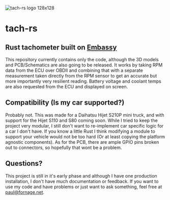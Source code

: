 ![tach-rs logo 128x128](https://github.com/user-attachments/assets/9798db50-356a-4499-a8b7-4f06003bc9cd)
# tach-rs 
## Rust tachometer built on [Embassy](https://github.com/embassy-rs/embassy)
This repository currently contains only the code, although the 3D models and PCB/Schematics are also going to be released. It works by taking RPM data from the ECU over OBDII and combining that with a separate measurement taken directly from the RPM sensor to get an accurate but more importantly very resilient reading. Battery voltage and coolant temps are also requested from the ECU and displayed on screen.
## Compatibility (Is my car supported?) 
Probably not. This was made for a Daihatsu Hijet S210P mini truck, and with support for the Hijet S110 and S80 coming soon. While I tried to keep the project very modular, I still don't want to re-implement car specific logic for a car I don't have. If you know a little Rust I think modifying a module to support your vehicle would not be too hard (Or at least copying the platform agnostic components). As for the PCB, there are ample GPIO pins broken out to connectors, so hopefully that wont be a problem.
## Questions? 
This project is still in it's early phase and although I have one production installation, I don't have much documentation or feedback. If you want to use my code and have problems or just want to ask something, feel free at paul@fornage.net.
